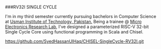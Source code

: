 ###RV32I SINGLE CYCLE

I'm in my third semester currently pursuing bachelors in Computer Science at [Usman Institute of Technology, Pakistan.](https://www.uit.edu/) Being a trainee @ [Micro Electronics Research Lab](https://github.com/merledu), I've designed a parameterized RISC-V 32-bit Single Cycle Core using functional programming in Scala and Chisel.

https://github.com/SyedHassanUlHaq/CHISEL-SingleCycle-RV32I.git
